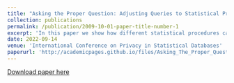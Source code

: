 ```yaml
---
title: "Asking the Proper Question: Adjusting Queries to Statistical Procedures Under Differential Privacy"
collection: publications
permalink: /publication/2009-10-01-paper-title-number-1
excerpt: 'In this paper we show how different statistical procedures can be strictly improved by applying different specific transformations to queries under the constaint of differential privacy.'
date: 2022-09-14
venue: 'International Conference on Privacy in Statistical Databases'
paperurl: 'http://academicpages.github.io/files/Asking_The_Proper_Question_Adjusting_Queries.pdf'
---
```

[Download paper here](http://academicpages.github.io/files/Asking_The_Proper_Question_Adjusting_Queries.pdf)
